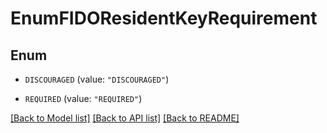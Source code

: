 # EnumFIDOResidentKeyRequirement

## Enum


* `DISCOURAGED` (value: `"DISCOURAGED"`)

* `REQUIRED` (value: `"REQUIRED"`)


[[Back to Model list]](../README.md#documentation-for-models) [[Back to API list]](../README.md#documentation-for-api-endpoints) [[Back to README]](../README.md)


